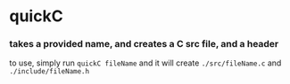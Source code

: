 # quickC
### takes a provided name, and creates a C src file, and a header
to use, simply run `quickC fileName` and it will create `./src/fileName.c` and `./include/fileName.h`
